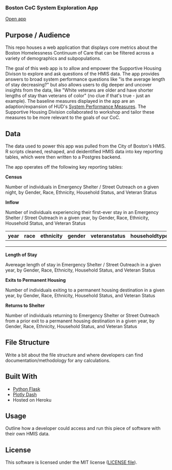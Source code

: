 ### Boston CoC System Exploration App

[Open app](https://system-performance-app.herokuapp.com/)

## Purpose / Audience

This repo houses a web application that displays core metrics about the Boston Homelessness Continuum of Care that can be filtered across a variety of demographics and subpopulations.

The goal of this web app is to allow and empower the Supportive Housing Divison to explore and ask questions of the HMIS data. The app provides answers to broad system performance questions like "is the average length of stay decreasing?" but also allows users to dig deeper and uncover insights from the data, like "White veterans are older and have shorter lengths of stay than veterans of color" (no clue if that's true - just an example). The baseline measures displayed in the app are an adaption/expansion of HUD's [System Performance Measures](https://www.hudexchange.info/programs/coc/system-performance-measures/#guidance). The Supportive Housing Division collaborated to workshop and tailor these measures to be more relevant to the goals of our CoC.

## Data

The data used to power this app was pulled from the City of Boston's HMIS. R scripts cleaned, reshaped, and deidentified HMIS data into key reporting tables, which were then written to a Postgres backend.

The app operates off the following key reporting tables:

**Census**

Number of individuals in Emergency Shelter / Street Outreach on a given night, by Gender, Race, Ethnicity, Household Status, and Veteran Status

**Inflow**

Number of individuals experiencing their first-ever stay in an Emergency Shelter / Street Outreach in a given year, by Gender, Race, Ethnicity, Household Status, and Veteran Status

| year | race | ethnicity | gender | veteranstatus | householdtype | count |
|------|------|-----------|--------|---------------|---------------|-------|
|      |      |           |        |               |               |       |
|      |      |           |        |               |               |       |
|      |      |           |        |               |               |       |


**Length of Stay**

Avereage length of stay in Emergency Shelter / Street Outreach in a given year, by Gender, Race, Ethnicity, Household Status, and Veteran Status

**Exits to Permanent Housing**

Number of individuals exiting to a permanent housing destination in a given year, by Gender, Race, Ethnicity, Household Status, and Veteran Status

**Returns to Shelter**

Number of individuals returning to Emergency Shelter or Street Outreach from a prior exit to a permanent housing destination in a given year, by Gender, Race, Ethnicity, Household Status, and Veteran Status

## File Structure

Write a bit about the file structure and where developers can find documentation/methodology for any calculations.

## Built With

- [Python Flask](http://flask.pocoo.org/)
- [Plotly Dash](https://dash.plot.ly/)
- Hosted on Heroku

## Usage

Outline how a developer could access and run this piece of software with their own HMIS data.

## License

This software is licensed under the MIT license ([LICENSE file](https://github.com/boston-dnd/system-performance-dashboard/blob/master/LICENSE)).